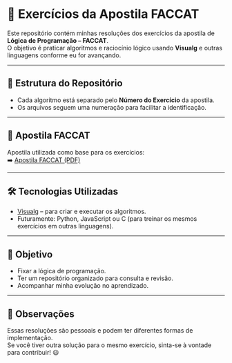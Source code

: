 # 📘 Exercícios da Apostila FACCAT

Este repositório contém minhas resoluções dos exercícios da apostila de **Lógica de Programação – FACCAT**.  
O objetivo é praticar algoritmos e raciocínio lógico usando **Visualg** e outras linguagens conforme eu for avançando.

---

## 📂 Estrutura do Repositório
- Cada algoritmo está separado pelo **Número do Exercício** da apostila.
- Os arquivos seguem uma numeração para facilitar a identificação.


---

## 📑 Apostila FACCAT
Apostila utilizada como base para os exercícios:  
➡️ [Apostila FACCAT (PDF)](./apostila.pdf)  



---

## 🛠️ Tecnologias Utilizadas
- [Visualg](http://visualg3.com.br) – para criar e executar os algoritmos.  
- Futuramente: Python, JavaScript ou C (para treinar os mesmos exercícios em outras linguagens).

---

## 🎯 Objetivo
- Fixar a lógica de programação.  
- Ter um repositório organizado para consulta e revisão.  
- Acompanhar minha evolução no aprendizado.

---

## 📌 Observações
Essas resoluções são pessoais e podem ter diferentes formas de implementação.  
Se você tiver outra solução para o mesmo exercício, sinta-se à vontade para contribuir! 😃
